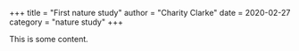 +++
title = "First nature study"
author = "Charity Clarke"
date = 2020-02-27
category = "nature study"
+++

This is some content.
